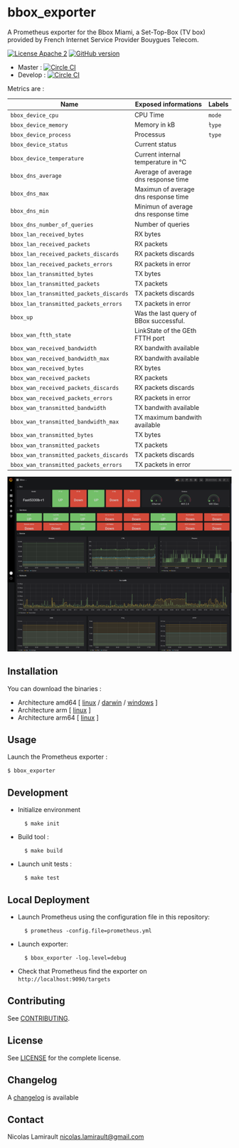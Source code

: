 # bbox_exporter

A Prometheus exporter for the Bbox Miami, a Set-Top-Box (TV box) provided by French Internet Service Provider Bouygues Telecom.

[![License Apache 2][badge-license]](LICENSE)
[![GitHub version](https://badge.fury.io/gh/nlamirault%2Fbbox_exporter.svg)](https://badge.fury.io/gh/nlamirault%2Fbbox_exporter)

* Master : [![Circle CI](https://circleci.com/gh/nlamirault/bbox_exporter/tree/master.svg?style=svg)](https://circleci.com/gh/nlamirault/bbox_exporter/tree/master)
* Develop : [![Circle CI](https://circleci.com/gh/nlamirault/bbox_exporter/tree/develop.svg?style=svg)](https://circleci.com/gh/nlamirault/bbox_exporter/tree/develop)


Metrics are :

| Name                                               | Exposed informations                                  | Labels               |
| -------------------------------------------------- | ------------------------------------------------------| ---------------------|
| `bbox_device_cpu`                                  | CPU Time                                              | `mode`               |
| `bbox_device_memory`                               | Memory in kB                                          | ̀`type`               |
| `bbox_device_process`                              | Processus                                             | `type`               |
| `bbox_device_status`                               | Current status                                        |
| `bbox_device_temperature`                          | Current internal temperature in °C                    |
| `bbox_dns_average`                                 | Average of average dns response time                  |
| `bbox_dns_max`                                     | Maximun of average dns response time                  |
| `bbox_dns_min`                                     | Minimun of average dns response time                  |
| `bbox_dns_number_of_queries`                       | Number of queries                                     |
| `bbox_lan_received_bytes`                          | RX bytes                                              |
| `bbox_lan_received_packets`                        | RX packets                                            |
| `bbox_lan_received_packets_discards`               | RX packets discards                                   |
| `bbox_lan_received_packets_errors`                 | RX packets in error                                   |
| `bbox_lan_transmitted_bytes`                       | TX bytes                                              |
| `bbox_lan_transmitted_packets`                     | TX packets                                            |
| `bbox_lan_transmitted_packets_discards`            | TX packets discards                                   |
| `bbox_lan_transmitted_packets_errors`              | TX packets in error                                   |
| `bbox_up`                                          | Was the last query of BBox successful.                |
| `bbox_wan_ftth_state`                              | LinkState of the GEth FTTH port                       |
| `bbox_wan_received_bandwidth`                      | RX bandwith available                                 |
| `bbox_wan_received_bandwidth_max`                  | RX bandwith available                                 |
| `bbox_wan_received_bytes`                          | RX bytes                                              |
| `bbox_wan_received_packets`                        | RX packets                                            |
| `bbox_wan_received_packets_discards`               | RX packets discards                                   |
| `bbox_wan_received_packets_errors`                 | RX packets in error                                   |
| `bbox_wan_transmitted_bandwidth`                   | TX bandwith available                                 |
| `bbox_wan_transmitted_bandwidth_max`               | TX maximum bandwith available                         |
| `bbox_wan_transmitted_bytes`                       | TX bytes                                              |
| `bbox_wan_transmitted_packets`                     | TX packets                                            |
| `bbox_wan_transmitted_packets_discards`            | TX packets discards                                   |
| `bbox_wan_transmitted_packets_errors`              | TX packets in error                                   |


![Dashboard](dashboard.png)


## Installation

You can download the binaries :

* Architecture amd64 [ [linux](https://bintray.com/artifact/download/nlamirault/oss/bbox_exporter-0.1.0_linux_amd64) / [darwin](https://bintray.com/artifact/download/nlamirault/oss/bbox_exporter-0.1.0_darwin_amd64) / [windows](https://bintray.com/artifact/download/nlamirault/oss/bbox_exporter-0.1.0_windows_amd64.exe) ]
* Architecture arm [ [linux](https://bintray.com/artifact/download/nlamirault/oss/bbox_exporter-0.1.0_linux_arm) ]
* Architecture arm64 [ [linux](https://bintray.com/artifact/download/nlamirault/oss/bbox_exporter-0.1.0_linux_arm) ]


## Usage

Launch the Prometheus exporter :

    $ bbox_exporter

## Development

* Initialize environment

        $ make init

* Build tool :

        $ make build

* Launch unit tests :

        $ make test


## Local Deployment

* Launch Prometheus using the configuration file in this repository:

        $ prometheus -config.file=prometheus.yml

* Launch exporter:

        $ bbox_exporter -log.level=debug

* Check that Prometheus find the exporter on `http://localhost:9090/targets`


## Contributing

See [CONTRIBUTING](CONTRIBUTING.md).


## License

See [LICENSE](LICENSE) for the complete license.


## Changelog

A [changelog](ChangeLog.md) is available


## Contact

Nicolas Lamirault <nicolas.lamirault@gmail.com>

[badge-license]: https://img.shields.io/badge/license-Apache2-green.svg?style=flat